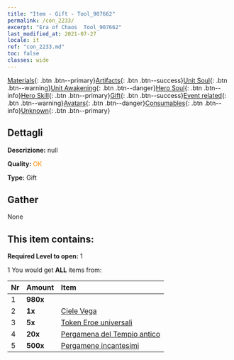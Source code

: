 ```yaml
---
title: "Item - Gift - Tool_907662"
permalink: /con_2233/
excerpt: "Era of Chaos  Tool_907662"
last_modified_at: 2021-07-27
locale: it
ref: "con_2233.md"
toc: false
classes: wide
---
```

 [Materials](/ItemsIT/){: .btn .btn--primary}[Artifacts](/ItemsIT/Artifacts/){: .btn .btn--success}[Unit Soul](/ItemsIT/UnitSoul/){: .btn .btn--warning}[Unit Awakening](/ItemsIT/UnitAwakening/){: .btn .btn--danger}[Hero Soul](/ItemsIT/HeroSoul/){: .btn .btn--info}[Hero Skill](/ItemsIT/HeroSkill/){: .btn .btn--primary}[Gift](/ItemsIT/Gift/){: .btn .btn--success}[Event related](/ItemsIT/Events/){: .btn .btn--warning}[Avatars](/ItemsIT/Avatars/){: .btn .btn--danger}[Consumables](/ItemsIT/Consumables/){: .btn .btn--info}[Unknown](/ItemsIT/Unknown/){: .btn .btn--primary}

## Dettagli
 **Descrizione:** null

 **Quality:** <span style="color: #FF8C00">OK</span>

 **Type:** Gift

## Gather

  None

## This item contains:

 **Required Level to open:** 1

 1 You would get **ALL** items  from:

  | Nr | Amount |     Item    |
  |:---|:-------|:------------|
  | 1 |  **980x** | <i class="fas fa-gem"/> |  | 
  | 2 |  **1x** | [Ciele Vega](/ItemsIT/con_1061/) |  | 
  | 3 |  **5x** | [Token Eroe universali](/ItemsIT/her_358/) |  | 
  | 4 |  **20x** | [Pergamena del Tempio antico](/ItemsIT/con_697/) |  | 
  | 5 |  **500x** | [Pergamene incantesimi](/ItemsIT/con_694/) |  | 
